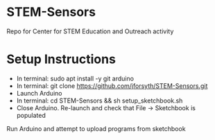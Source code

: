 # STEM-Sensors
Repo for Center for STEM Education and Outreach activity

# Setup Instructions
* In terminal: sudo apt install -y git arduino
* In terminal: git clone https://github.com/jforsyth/STEM-Sensors.git
* Launch Arduino
* In terminal: cd STEM-Sensors && sh setup_sketchbook.sh
* Close Arduino. Re-launch and check that File -> Sketchbook is populated

Run Arduino and attempt to upload programs from sketchbook
